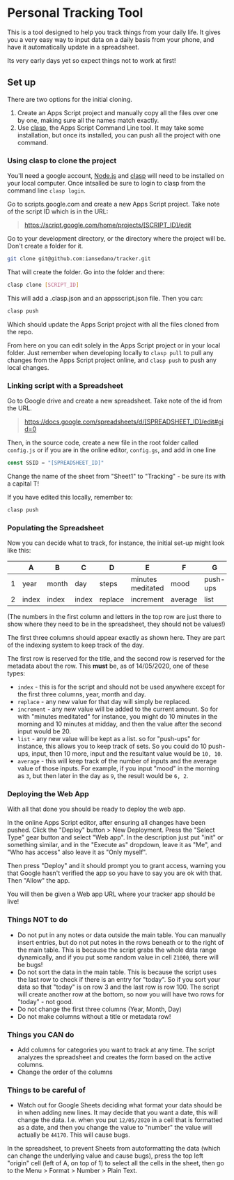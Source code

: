 # Personal Tracking Tool

This is a tool designed to help you track things from your daily life. It gives you a very easy way to input data on a daily basis from your phone, and have it automatically update in a spreadsheet.

Its very early days yet so expect things not to work at first!

## Set up

There are two options for the initial cloning.

1. Create an Apps Script project and manually copy all the files over one by one, making sure all the names match exactly.
2. Use [clasp](https://github.com/google/clasp), the Apps Script Command Line tool. It may take some installation, but once its installed, you can push all the project with one command.

### Using clasp to clone the project

You'll need a google account, [Node.js](https://nodejs.org/en/) and [clasp](https://github.com/google/clasp) will need to be installed on your local computer. Once intsalled be sure to login to clasp from the command line `clasp login`.

Go to scripts.google.com and create a new Apps Script project. Take note of the script ID which is in the URL:

> https://script.google.com/home/projects/[SCRIPT_ID]/edit

Go to your development directory, or the directory where the project will be. Don't create a folder for it.

```bash
git clone git@github.com:iansedano/tracker.git
```

That will create the folder. Go into the folder and there:

```bash
clasp clone [SCRIPT_ID]
```

This will add a .clasp.json and an appsscript.json file. Then you can:

```bash
clasp push
```

Which should update the Apps Script project with all the files cloned from the repo.

From here on you can edit solely in the Apps Script project or in your local folder. Just remember when developing locally to `clasp pull` to pull any changes from the Apps Script project online, and `clasp push` to push any local changes.

### Linking script with a Spreadsheet

Go to Google drive and create a new spreadsheet. Take note of the id from the URL.

> https://docs.google.com/spreadsheets/d/[SPREADSHEET_ID]/edit#gid=0

Then, in the source code, create a new file in the root folder called `config.js` or if you are in the online editor, `config.gs`, and add in one line

```js
const SSID = "[SPREADSHEET_ID]"
```

Change the name of the sheet from "Sheet1" to "Tracking" - be sure its with a capital T!

If you have edited this locally, remember to:

```bash
clasp push
```

### Populating the Spreadsheet

Now you can decide what to track, for instance, the initial set-up might look like this:

|  | A | B | C | D | E | F | G |
|-|-|-|-|-|-|-|-|
| 1 | year | month | day | steps | minutes meditated | mood | push-ups |
| 2 | index | index | index | replace | increment | average | list |

(The numbers in the first column and letters in the top row are just there to show where they need to be in the spreadsheet, they should not be values!)

The first three columns should appear exactly as shown here. They are part of the indexing system to keep track of the day.

The first row is reserved for the title, and the second row is reserved for the metadata about the row. This **must** be, as of 14/05/2020, one of these types:

- `index` - this is for the script and should not be used anywhere except for the first three columns, year, month and day.
- `replace` - any new value for that day will simply be replaced.
- `increment` - any new value will be added to the current amount. So for with "minutes meditated" for instance, you might do 10 minutes in the morning and 10 minutes at midday, and then the value after the second input would be 20.
- `list` - any new value will be kept as a list. so for "push-ups" for instance, this allows you to keep track of sets. So you could do 10 push-ups, input, then 10 more, input and the resultant value would be `10, 10`.
- `average` - this will keep track of the number of inputs and the average value of those inputs. For example, if you input "mood" in the morning as `3`, but then later in the day as `9`, the result would be `6, 2`.


### Deploying the Web App

With all that done you should be ready to deploy the web app.

In the online Apps Script editor, after ensuring all changes have been pushed. Click the "Deploy" button > New Deployment. Press the "Select Type" gear button and select "Web app". In the description just put "init" or something similar, and in the "Execute as" dropdown, leave it as "Me", and "Who has access" also leave it as "Only myself".

Then press "Deploy" and it should prompt you to grant access, warning you that Google hasn't verified the app so you have to say you are ok with that. Then "Allow" the app.

You will then be given a Web app URL where your tracker app should be live!

### Things NOT to do

- Do not put in any notes or data outside the main table. You can manually insert entries, but do not put notes in the rows beneath or to the right of the main table. This is because the script grabs the whole data range dynamically, and if you put some random value in cell `Z1000`, there will be bugs!
- Do not sort the data in the main table. This is because the script uses the last row to check if there is an entry for "today". So if you sort your data so that "today" is on row 3 and the last row is row 100. The script will create another row at the bottom, so now you will have two rows for "today" - not good.
- Do not change the first three columns (Year, Month, Day)
- Do not make columns without a title or metadata row!

### Things you CAN do

- Add columns for categories you want to track at any time. The script analyzes the spreadsheet and creates the form based on the active columns.
- Change the order of the columns

### Things to be careful of

- Watch out for Google Sheets deciding what format your data should be in when adding new lines. It may decide that you want a date, this will change the data. I.e. when you put `12/05/2020` in a cell that is formatted as a date, and then you change the value to "number" the value will actually be `44170`. This will cause bugs.

In the spreadsheet, to prevent Sheets from autoformatting the data (which can change the underlying value and cause bugs), press the top left "origin" cell (left of A, on top of 1) to select all the cells in the sheet, then go to the Menu > Format > Number > Plain Text.